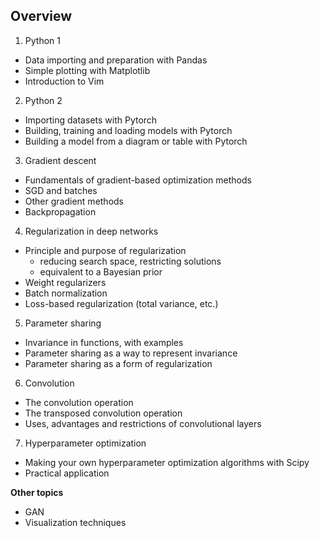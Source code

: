 ## Overview

1. Python 1
 - Data importing and preparation with Pandas
 - Simple plotting with Matplotlib
 - Introduction to Vim
2. Python 2
 - Importing datasets with Pytorch
 - Building, training and loading models with Pytorch
 - Building a model from a diagram or table with Pytorch
3. Gradient descent
 - Fundamentals of gradient-based optimization methods
 - SGD and batches
 - Other gradient methods
 - Backpropagation
4. Regularization in deep networks
 - Principle and purpose of regularization
	- reducing search space, restricting solutions
	- equivalent to a Bayesian prior
 - Weight regularizers
 - Batch normalization
 - Loss-based regularization (total variance, etc.)
5. Parameter sharing
 - Invariance in functions, with examples
 - Parameter sharing as a way to represent invariance
 - Parameter sharing as a form of regularization
6. Convolution
 - The convolution operation
 - The transposed convolution operation
 - Uses, advantages and restrictions of convolutional layers
7. Hyperparameter optimization
 - Making your own hyperparameter optimization algorithms with Scipy 
 - Practical application

**Other topics**
 - GAN
 - Visualization techniques
